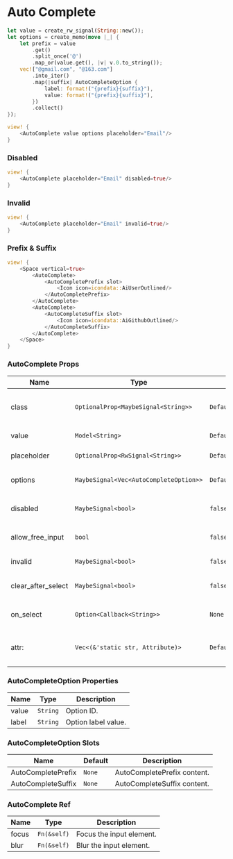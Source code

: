 # Auto Complete

```rust demo
let value = create_rw_signal(String::new());
let options = create_memo(move |_| {
    let prefix = value
        .get()
        .split_once('@')
        .map_or(value.get(), |v| v.0.to_string());
    vec!["@gmail.com", "@163.com"]
        .into_iter()
        .map(|suffix| AutoCompleteOption {
            label: format!("{prefix}{suffix}"),
            value: format!("{prefix}{suffix}"),
        })
        .collect()
});

view! {
    <AutoComplete value options placeholder="Email"/>
}
```

### Disabled

```rust demo
view! {
    <AutoComplete placeholder="Email" disabled=true/>
}
```

### Invalid

```rust demo
view! {
    <AutoComplete placeholder="Email" invalid=true/>
}
```

### Prefix & Suffix

```rust demo
view! {
    <Space vertical=true>
        <AutoComplete>
            <AutoCompletePrefix slot>
                <Icon icon=icondata::AiUserOutlined/>
            </AutoCompletePrefix>
        </AutoComplete>
        <AutoComplete>
            <AutoCompleteSuffix slot>
                <Icon icon=icondata::AiGithubOutlined/>
            </AutoCompleteSuffix>
        </AutoComplete>
    </Space>
}
```

### AutoComplete Props

| Name | Type | Default | Description |
| --- | --- | --- | --- |
| class | `OptionalProp<MaybeSignal<String>>` | `Default::default()` | Additional classes for the autocomplete element. |
| value | `Model<String>` | `Default::default()` | Input of autocomplete. |
| placeholder | `OptionalProp<RwSignal<String>>` | `Default::default()` | Autocomplete's placeholder. |
| options | `MaybeSignal<Vec<AutoCompleteOption>>` | `Default::default()` | Options to autocomplete from. |
| disabled | `MaybeSignal<bool>` | `false` | Whether the input is disabled. |
| allow_free_input | `bool` | `false` | Whether free text input is allowed. |
| invalid | `MaybeSignal<bool>` | `false` | Whether the input is invalid. |
| clear_after_select | `MaybeSignal<bool>` | `false` | Whether to clear after selection. |
| on_select | `Option<Callback<String>>` | `None` | On select callback function. |
| attr: | `Vec<(&'static str, Attribute)>` | `Default::default()` | The dom attrs of the input element inside the component. |

### AutoCompleteOption Properties

| Name  | Type     | Description         |
| ----- | -------- | ------------------- |
| value | `String` | Option ID.          |
| label | `String` | Option label value. |

### AutoCompleteOption Slots

| Name               | Default | Description                 |
| ------------------ | ------- | --------------------------- |
| AutoCompletePrefix | `None`  | AutoCompletePrefix content. |
| AutoCompleteSuffix | `None`  | AutoCompleteSuffix content. |

### AutoComplete Ref

| Name  | Type        | Description              |
| ----- | ----------- | ------------------------ |
| focus | `Fn(&self)` | Focus the input element. |
| blur  | `Fn(&self)` | Blur the input element.  |
